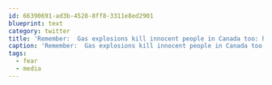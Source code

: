 ```yaml
---
id: 66390691-ad3b-4528-8ff8-3311e8ed2901
blueprint: text
category: twitter
title: 'Remember:  Gas explosions kill innocent people in Canada too: http://tinyurl.com/24e49xc #media #fear'
caption: 'Remember:  Gas explosions kill innocent people in Canada too: http://tinyurl.com/24e49xc <span class="hashtag hashtag_local">#<a href="http://tweettemp.darylchymko.ca/?tag=media">media</a> <span class="hashtag hashtag_local">#<a href="http://tweettemp.darylchymko.ca/?tag=fear">fear</a>'
tags:
  - fear
  - media
---
```

